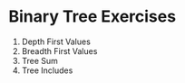 # Binary Tree Exercises

1. Depth First Values
2. Breadth First Values
3. Tree Sum
4. Tree Includes
